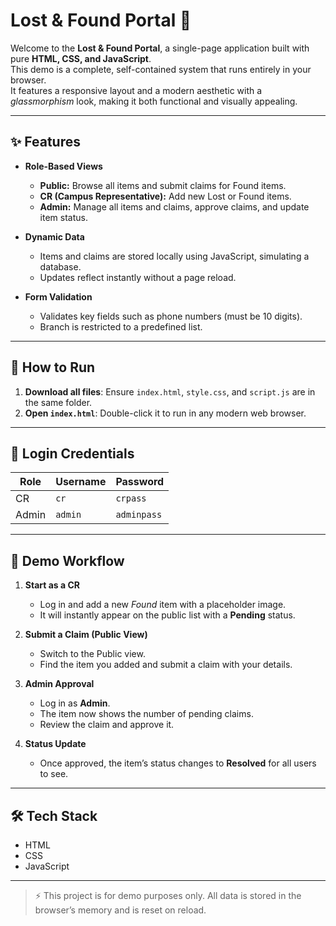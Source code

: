 # Lost & Found Portal 🧩

Welcome to the **Lost & Found Portal**, a single-page application built with pure **HTML, CSS, and JavaScript**.  
This demo is a complete, self-contained system that runs entirely in your browser.  
It features a responsive layout and a modern aesthetic with a *glassmorphism* look, making it both functional and visually appealing.

---

## ✨ Features
- **Role-Based Views**  
  - **Public:** Browse all items and submit claims for Found items.  
  - **CR (Campus Representative):** Add new Lost or Found items.  
  - **Admin:** Manage all items and claims, approve claims, and update item status.

- **Dynamic Data**  
  - Items and claims are stored locally using JavaScript, simulating a database.  
  - Updates reflect instantly without a page reload.  

- **Form Validation**  
  - Validates key fields such as phone numbers (must be 10 digits).  
  - Branch is restricted to a predefined list.  

---

## 🚀 How to Run
1. **Download all files**: Ensure `index.html`, `style.css`, and `script.js` are in the same folder.  
2. **Open `index.html`**: Double-click it to run in any modern web browser.  

---

## 🔑 Login Credentials
| Role  | Username | Password   |
|-------|----------|------------|
| CR    | `cr`     | `crpass`   |
| Admin | `admin`  | `adminpass`|

---

## 📖 Demo Workflow
1. **Start as a CR**  
   - Log in and add a new *Found* item with a placeholder image.  
   - It will instantly appear on the public list with a **Pending** status.  

2. **Submit a Claim (Public View)**  
   - Switch to the Public view.  
   - Find the item you added and submit a claim with your details.  

3. **Admin Approval**  
   - Log in as **Admin**.  
   - The item now shows the number of pending claims.  
   - Review the claim and approve it.  

4. **Status Update**  
   - Once approved, the item’s status changes to **Resolved** for all users to see.  

---

## 🛠️ Tech Stack
- HTML  
- CSS  
- JavaScript  

---

> ⚡ This project is for demo purposes only. All data is stored in the browser’s memory and is reset on reload.
